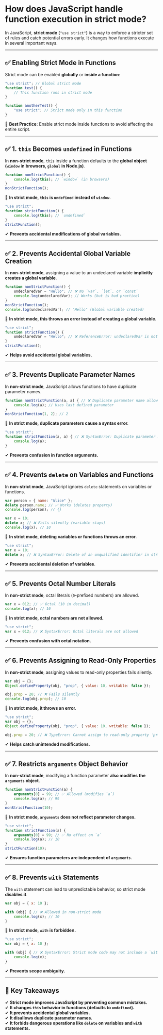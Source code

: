 # How does JavaScript handle function execution in strict mode?

In JavaScript, **strict mode** (`"use strict"`) is a way to enforce a stricter set of rules and catch potential errors early. It changes how functions execute in several important ways.

---

## **✅ Enabling Strict Mode in Functions**
Strict mode can be enabled **globally** or **inside a function**:

```javascript
"use strict"; // Global strict mode
function test() {
    // This function runs in strict mode
}

function anotherTest() {
    "use strict"; // Strict mode only in this function
}
```
📌 **Best Practice:** Enable strict mode inside functions to avoid affecting the entire script.

---

## **✅ 1. `this` Becomes `undefined` in Functions**
In **non-strict mode**, `this` inside a function defaults to the **global object (`window` in browsers, `global` in Node.js)**.

```javascript
function nonStrictFunction() {
    console.log(this); // `window` (in browsers)
}
nonStrictFunction();
```
📌 **In strict mode, `this` is `undefined` instead of `window`.**
```javascript
"use strict";
function strictFunction() {
    console.log(this); // `undefined`
}
strictFunction();
```
✔ **Prevents accidental modifications of global variables.**

---

## **✅ 2. Prevents Accidental Global Variable Creation**
In **non-strict mode**, assigning a value to an undeclared variable **implicitly creates a global variable**.

```javascript
function nonStrictFunction() {
    undeclaredVar = "Hello"; // ❌ No `var`, `let`, or `const`
    console.log(undeclaredVar); // Works (but is bad practice)
}
nonStrictFunction();
console.log(undeclaredVar); // "Hello" (Global variable created)
```
📌 **In strict mode, this throws an error instead of creating a global variable.**
```javascript
"use strict";
function strictFunction() {
    undeclaredVar = "Hello"; // ❌ ReferenceError: undeclaredVar is not defined
}
strictFunction();
```
✔ **Helps avoid accidental global variables.**

---

## **✅ 3. Prevents Duplicate Parameter Names**
In **non-strict mode**, JavaScript allows functions to have duplicate parameter names.

```javascript
function nonStrictFunction(a, a) { // ❌ Duplicate parameter name allowed
    console.log(a); // Uses last defined parameter
}
nonStrictFunction(1, 2); // 2
```
📌 **In strict mode, duplicate parameters cause a syntax error.**
```javascript
"use strict";
function strictFunction(a, a) { // ❌ SyntaxError: Duplicate parameter name not allowed
    console.log(a);
}
```
✔ **Prevents confusion in function arguments.**

---

## **✅ 4. Prevents `delete` on Variables and Functions**
In **non-strict mode**, JavaScript ignores `delete` statements on variables or functions.

```javascript
var person = { name: "Alice" };
delete person.name; // ✅ Works (deletes property)
console.log(person); // {}

var x = 10;
delete x; // ❌ Fails silently (variable stays)
console.log(x); // 10
```
📌 **In strict mode, deleting variables or functions throws an error.**
```javascript
"use strict";
var x = 10;
delete x; // ❌ SyntaxError: Delete of an unqualified identifier in strict mode.
```
✔ **Prevents accidental deletion of variables.**

---

## **✅ 5. Prevents Octal Number Literals**
In **non-strict mode**, octal literals (`0`-prefixed numbers) are allowed.

```javascript
var x = 012; // ✅ Octal (10 in decimal)
console.log(x); // 10
```
📌 **In strict mode, octal numbers are not allowed.**
```javascript
"use strict";
var x = 012; // ❌ SyntaxError: Octal literals are not allowed
```
✔ **Prevents confusion with octal notation.**

---

## **✅ 6. Prevents Assigning to Read-Only Properties**
In **non-strict mode**, assigning values to read-only properties fails silently.

```javascript
var obj = {};
Object.defineProperty(obj, "prop", { value: 10, writable: false });

obj.prop = 20; // ❌ Fails silently
console.log(obj.prop); // 10
```
📌 **In strict mode, it throws an error.**
```javascript
"use strict";
var obj = {};
Object.defineProperty(obj, "prop", { value: 10, writable: false });

obj.prop = 20; // ❌ TypeError: Cannot assign to read-only property 'prop'
```
✔ **Helps catch unintended modifications.**

---

## **✅ 7. Restricts `arguments` Object Behavior**
In **non-strict mode**, modifying a function parameter **also modifies the `arguments` object**.

```javascript
function nonStrictFunction(a) {
    arguments[0] = 99; // ✅ Allowed (modifies `a`)
    console.log(a); // 99
}
nonStrictFunction(10);
```
📌 **In strict mode, `arguments` does not reflect parameter changes.**
```javascript
"use strict";
function strictFunction(a) {
    arguments[0] = 99; // ✅ No effect on `a`
    console.log(a); // 10
}
strictFunction(10);
```
✔ **Ensures function parameters are independent of `arguments`.**

---

## **✅ 8. Prevents `with` Statements**
The `with` statement can lead to unpredictable behavior, so strict mode **disables it**.

```javascript
var obj = { x: 10 };

with (obj) { // ❌ Allowed in non-strict mode
    console.log(x); // 10
}
```
📌 **In strict mode, `with` is forbidden.**
```javascript
"use strict";
var obj = { x: 10 };

with (obj) { // ❌ SyntaxError: Strict mode code may not include a `with` statement
    console.log(x);
}
```
✔ **Prevents scope ambiguity.**

---

## **🚀 Key Takeaways**
✔ **Strict mode improves JavaScript by preventing common mistakes.**  
✔ **It changes `this` behavior in functions (defaults to `undefined`).**  
✔ **It prevents accidental global variables.**  
✔ **It disallows duplicate parameter names.**  
✔ **It forbids dangerous operations like `delete` on variables and `with` statements.**  
